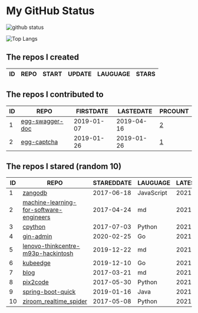 # My GitHub Status

<img src="https://github-readme-stats-1.yihong0618.vercel.app/api?username=jc-lathander&show_icons=true&&&hide_title=true&count_private=true" alt="github status" />

![Top Langs](https://github-readme-stats-1.yihong0618.vercel.app/api/top-langs/?username=jc-lathander&layout=compact)

<!--START_SECTION:my_github-->
## The repos I created
| ID | REPO | START | UPDATE | LAUGUAGE | STARS |
|----|------|-------|--------|----------|-------|

## The repos I contributed to
| ID |                                REPO                                | FIRSTDATE  | LASTEDATE  |                                          PRCOUNT                                           |
|----|--------------------------------------------------------------------|------------|------------|--------------------------------------------------------------------------------------------|
|  1 | [egg-swagger-doc](https://github.com/Yanshijie-EL/egg-swagger-doc) | 2019-01-07 | 2019-04-16 | [2](https://github.com/Yanshijie-EL/egg-swagger-doc/pulls?q=is%3Apr+author%3Ajc-lathander) |
|  2 | [egg-captcha](https://github.com/Raoul1996/egg-captcha)            | 2019-01-26 | 2019-01-26 | [1](https://github.com/Raoul1996/egg-captcha/pulls?q=is%3Apr+author%3Ajc-lathander)        |

## The repos I stared (random 10)
| ID |                                                     REPO                                                      | STAREDDATE |  LAUGUAGE  | LATESTUPDATE |
|----|---------------------------------------------------------------------------------------------------------------|------------|------------|--------------|
|  1 | [zangodb](https://github.com/erikolson186/zangodb)                                                            | 2017-06-18 | JavaScript | 2021-05-12   |
|  2 | [machine-learning-for-software-engineers](https://github.com/ZuzooVn/machine-learning-for-software-engineers) | 2017-04-24 | md         | 2021-05-15   |
|  3 | [cpython](https://github.com/python/cpython)                                                                  | 2017-07-03 | Python     | 2021-05-15   |
|  4 | [gin-admin](https://github.com/LyricTian/gin-admin)                                                           | 2020-02-25 | Go         | 2021-05-14   |
|  5 | [lenovo-thinkcentre-m93p-hackintosh](https://github.com/mingcheng/lenovo-thinkcentre-m93p-hackintosh)         | 2019-12-22 | md         | 2021-04-25   |
|  6 | [kubeedge](https://github.com/kubeedge/kubeedge)                                                              | 2019-12-10 | Go         | 2021-05-15   |
|  7 | [blog](https://github.com/fouber/blog)                                                                        | 2017-03-21 | md         | 2021-05-14   |
|  8 | [pix2code](https://github.com/tonybeltramelli/pix2code)                                                       | 2017-05-30 | Python     | 2021-05-15   |
|  9 | [spring-boot-quick](https://github.com/vector4wang/spring-boot-quick)                                         | 2019-01-16 | Java       | 2021-05-14   |
| 10 | [ziroom_realtime_spider](https://github.com/facert/ziroom_realtime_spider)                                    | 2017-05-08 | Python     | 2021-05-01   |

<!--END_SECTION:my_github-->
